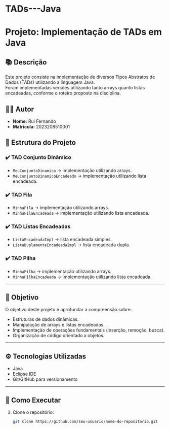 # TADs---Java
# Projeto: Implementação de TADs em Java

## 📚 Descrição

Este projeto consiste na implementação de diversos Tipos Abstratos de Dados (TADs) utilizando a linguagem Java.  
Foram implementadas versões utilizando tanto arrays quanto listas encadeadas, conforme o roteiro proposto na disciplina.

## 👨‍💻 Autor

- **Nome:** Rui Fernando  
- **Matrícula:** 2023208510001  

## 📝 Estrutura do Projeto

### ✔️ TAD Conjunto Dinâmico

- `MeuConjuntoDinamico` → implementação utilizando arrays.
- `MeuConjuntoDinamicoEncadeado` → implementação utilizando lista encadeada.

### ✔️ TAD Fila

- `MinhaFila` → implementação utilizando arrays.
- `MinhaFilaEncadeada` → implementação utilizando lista encadeada.

### ✔️ TAD Listas Encadeadas

- `ListaEncadeadaImpl` → lista encadeada simples.
- `ListaDuplamenteEncadeadaImpl` → lista encadeada dupla.

### ✔️ TAD Pilha

- `MinhaPilha` → implementação utilizando arrays.
- `MinhaPilhaEncadeada` → implementação utilizando lista encadeada.

---

## 🎯 Objetivo

O objetivo deste projeto é aprofundar a compreensão sobre:

- Estruturas de dados dinâmicas.
- Manipulação de arrays e listas encadeadas.
- Implementação de operações fundamentais (inserção, remoção, busca).
- Organização de código orientado a objetos.

---

## ⚙️ Tecnologias Utilizadas

- Java
- Eclipse IDE
- Git/GitHub para versionamento

---

## 🏁 Como Executar

1. Clone o repositório:
   ```bash
   git clone https://github.com/seu-usuario/nome-do-repositorio.git
